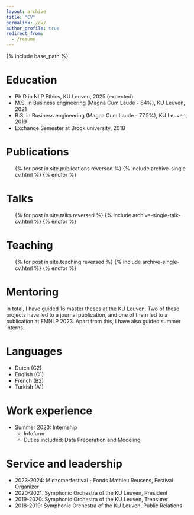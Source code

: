 ```yaml
---
layout: archive
title: "CV"
permalink: /cv/
author_profile: true
redirect_from:
  - /resume
---
```


{% include base_path %}

Education
======
* Ph.D in NLP Ethics, KU Leuven, 2025 (expected)
* M.S. in Business engineering (Magna Cum Laude - 84%), KU Leuven, 2021
* B.S. in Business engineering (Magna Cum Laude - 77.5%), KU Leuven, 2019
* Exchange Semester at Brock university, 2018

Publications
======
  <ul>{% for post in site.publications reversed %}
    {% include archive-single-cv.html %}
  {% endfor %}</ul>
  
Talks
======
  <ul>{% for post in site.talks reversed %}
    {% include archive-single-talk-cv.html  %}
  {% endfor %}</ul>
  
Teaching
======
  <ul>{% for post in site.teaching reversed %}
    {% include archive-single-cv.html %}
  {% endfor %}</ul>
  
Mentoring
======
In total, I have guided 16 master theses at the KU Leuven.
Two of these projects have led to a journal publication, and one of them led to a publication at EMNLP 2023.
Apart from this, I have also guided summer interns.

  
Languages
======
* Dutch (C2)
* English (C1)
* French (B2)
* Turkish (A1)

Work experience
======

* Summer 2020: Internship
  * Infofarm
  * Duties included: Data Preperation and Modeling

Service and leadership
======
* 2023-2024: Midzomerfestival - Fonds Mathieu Reusens, Festival Organizer
* 2020-2021: Symphonic Orchestra of the KU Leuven, President
* 2019-2020: Symphonic Orchestra of the KU Leuven, Treasurer
* 2018-2019: Symphonic Orchestra of the KU Leuven, Public Relations
